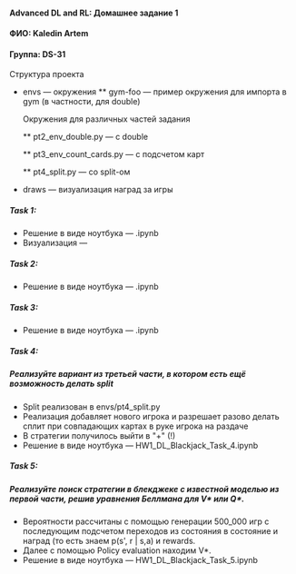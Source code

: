 #### Advanced DL and RL: Домашнее задание 1
#### ФИО: Kaledin Artem
#### Группа: DS-31

Структура проекта 

* envs — окружения
  ** gym-foo — пример окружения для импорта в gym (в частности, для double)
  
  Окружения для различных частей задания
  
  ** pt2_env_double.py — с double
  
  ** pt3_env_count_cards.py — с подсчетом карт
  
  ** pt4_split.py — со split-ом
  
* draws — визуализация наград за игры

##### Task 1:
* Решение в виде ноутбука — .ipynb
* Визуализация — 

##### Task 2:
* Решение в виде ноутбука — .ipynb

##### Task 3:
* Решение в виде ноутбука — .ipynb


##### Task 4:
##### Реализуйте вариант из третьей части, в котором есть ещё возможность делать split
* Split реализован в envs/pt4_split.py
* Реализация добавляет нового игрока и разрешает разово делать сплит при совпадающих картах в руке игрока на раздаче
* В стратегии получилось выйти в "+" (!)
* Решение в виде ноутбука — HW1_DL_Blackjack_Task_4.ipynb

##### Task 5:
##### Реализуйте поиск стратегии в блекджеке с известной моделью из первой части, решив уравнения Беллмана для V* или Q*.
* Вероятности рассчитаны с помощью генерации 500_000 игр с последующим подсчетом переходов из состояния в состояние и наград 
  (то есть знаем p(s', r | s,a) и rewards.
* Далее с помощью Policy evaluation находим V*.
* Решение в виде ноутбука — HW1_DL_Blackjack_Task_5.ipynb
